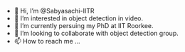 - 👋 Hi, I’m @Sabyasachi-IITR
- 👀 I’m interested in object detection in video.
- 🌱 I’m currently persuing my PhD at IIT Roorkee.
- 💞️ I’m looking to collaborate with object detection group.
- 📫 How to reach me ...

<!---
Sabyasachi-IITR/Sabyasachi-IITR is a ✨ special ✨ repository because its `README.md` (this file) appears on your GitHub profile.
You can click the Preview link to take a look at your changes.
--->
